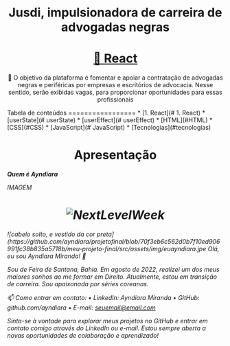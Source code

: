 <h1 align="center">Jusdi, impulsionadora de carreira de advogadas negras</h1>
<h1 align="center">
    <a href="https://pt-br.reactjs.org/">🔗 React</a>
</h1>
<p align="center">🚀 O objetivo  da plataforma é fomentar e apoiar a contratação de advogadas negras e periféricas por empresas e escritórios de advocacia. Nesse sentido, serão exibidas vagas, para proporcionar oportunidades para essas profissionais </p>
Tabela de conteúdos
=================
<!--ts-->
   * [1. React](# 1. React)
   * [userState](# userState)
   * [userEffect](# userEffect)
   * [HTML](#HTML)
   * [CSS](#CSS)
* [JavaScript](# JavaScript)
   * [Tecnologias](#tecnologias)
<!--te-->
<h1 align="center">Apresentação</h1>
<b><i> Quem é Ayndiara</b></em>

IMAGEM 
<h1 align="center">
  <img alt="NextLevelWeek" title="#NextLevelWeek" src=".../assets/euayndiara.jpeg" />
</h1>
![cabelo solto, e vestido da cor preta](https://github.com/ayndiara/projetofinal/blob/70f3eb6c562d0b7f10ed906991fc38b835a5718b/meu-projeto-final/src/assets/img/euayndiara.jpe
Olá, eu sou Ayndiara Miranda! 👋

Sou de Feira de Santana, Bahia. Em agosto de 2022, realizei um dos meus maiores sonhos ao me formar em Direito. Atualmente, estou em transição de carreira. Sou apaixonada por séries coreanas.

📫 Como entrar em contato:
•	LinkedIn: Ayndiara Miranda
•	GitHub: github.com/ayndiara
•	E-mail: seuemail@email.com

Sinta-se à vontade para explorar meus projetos no GitHub e entrar em contato comigo através do LinkedIn ou e-mail. Estou sempre aberta a novas oportunidades de colaboração e aprendizado!



